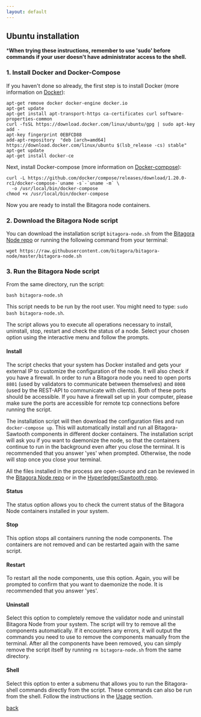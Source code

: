 ```yaml
---
layout: default
---
```

## Ubuntu installation

***When trying these instructions, remember to use 'sudo' before commands if your user doesn't 
have administrator access to the shell.**

### 1. Install Docker and Docker-Compose

If you haven't done so already, the first step is to install Docker (more information on 
[Docker](https://docs.docker.com/install/linux/docker-ce/ubuntu/)):

```
apt-get remove docker docker-engine docker.io
apt-get update
apt-get install apt-transport-https ca-certificates curl software-properties-common
curl -fsSL https://download.docker.com/linux/ubuntu/gpg | sudo apt-key add -
apt-key fingerprint 0EBFCD88
add-apt-repository  "deb [arch=amd64] https://download.docker.com/linux/ubuntu $(lsb_release -cs) stable"
apt-get update
apt-get install docker-ce
```

Next, install Docker-compose (more information on [Docker-compose](https://github.com/docker/compose/releases)):


```
curl -L https://github.com/docker/compose/releases/download/1.20.0-rc1/docker-compose-`uname -s`-`uname -m` \
  -o /usr/local/bin/docker-compose
chmod +x /usr/local/bin/docker-compose
```

Now you are ready to install the Bitagora node containers.

### 2. Download the Bitagora Node script

You can download the installation script ``bitagora-node.sh`` from the [Bitagora Node repo](https://github.com/bitagora/bitagora-node) or running the following command from your terminal:

```
wget https://raw.githubusercontent.com/bitagora/bitagora-node/master/bitagora-node.sh
```

### 3. Run the Bitagora Node script

From the same directory, run the script:

```
bash bitagora-node.sh
```

This script needs to be run by the root user. You might need to type: `sudo bash bitagora-node.sh`. 

The script allows you to execute all operations necessary to install, uninstall, stop, restart and check the status
of a node. Select your chosen option using the interactive menu and follow the prompts.

#### Install

The script checks that your system has Docker installed and gets your external IP
to customize the configuration of the node. It will also check if you have a firewall. In order to
run a Bitagora node you need to open ports `8801` (used by validators to communicate between themselves) and `8008` 
(used by the REST-API to communicate with clients). Both of these ports should be accessible. 
If you have a firewall set up in your computer, please make sure the ports are accessible for remote tcp
connections before running the script. 

The installation script will then download the configuration files and run `docker-compose up`. This will 
automatically install and run all Bitagora-Sawtooth components in different docker containers. The installation 
script will ask you if you want to daemonize the node, so that the containers continue to run in the background 
even after you close the terminal. It is recommended that you answer 'yes' when prompted. Otherwise, the node will stop 
once you close your terminal.

All the files installed in the process are open-source and can be reviewed in the [Bitagora Node repo](https://github.com/bitagora/bitagora-node) or in the [Hyperledger/Sawtooth repo](https://github.com/hyperledger/sawtooth-core).

#### Status

The status option allows you to check the current status of the Bitagora Node containers installed in your system.

#### Stop

This option stops all containers running the node components. The containers are not removed and can be restarted
again with the same script.

#### Restart

To restart all the node components, use this option. Again, you will be prompted to confirm that you want to daemonize the node. It is recommended that you answer 'yes'.

#### Uninstall

Select this option to completely remove the validator node and uninstall Bitagora Node from your system. The script
will try to remove all the components automatically. If it encounters any errors, it will output the commands
you need to use to remove the components manually from the terminal. After all the components have been removed, you can
simply remove the script itself by running ``rm bitagora-node.sh`` from the same directory.

#### Shell

Select this option to enter a submenu that allows you to run the Bitagora-shell commands directly from the script. 
These commands can also be run from the shell. Follow the instructions in the [Usage](./validator.md#usage) section. 

[back](./validator.md)
